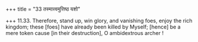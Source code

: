 +++
title = "33 तस्मात्त्वमुत्तिष्ठ यशो"

+++
11.33. Therefore, stand up, win glory, and vanishing foes, enjoy the
rich kingdom; these \[foes\] have already been killed by Myself;
\[hence\] be a mere token cause \[in their destruction\], O ambidextrous
archer !
